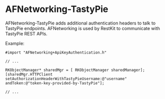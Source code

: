 AFNetworking-TastyPie
=====================

AFNetworking-TastyPie adds additional authentication headers to talk to TastyPie endpoints. AFNetworking is used by RestKit to communicate with TastyPie REST APIs.

Example:

    #import "AFNetworking+ApiKeyAuthentication.h"

    // ...

    RKObjectManager* sharedMgr = [ RKObjectManager sharedManager];
    [sharedMgr.HTTPClient setAuthorizationHeaderWithTastyPieUsername:@"username" andToken:@"token-key-provided-by-TastyPie"];

    // ...

